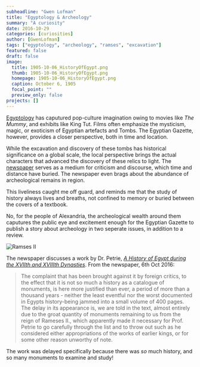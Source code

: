 ```yaml
---
subheadline: "Gwen Lofman"
title: "Egyptology & Archeology"
summary: "A curiosity"
date: 2016-10-29
categories: [curiosities]
author: [GwenLofman]
tags: ["egyptology", "archeology", "ramses", "excavation"]
featured: false
draft: false
image:
  title: 1905-10-06_HistoryOfEgypt.png
  thumb: 1905-10-06_HistoryOfEgypt.png
  homepage: 1905-10-06_HistoryOfEgypt.png
  caption: October 6, 1905
  focal_point: ""
  preview_only: false
projects: []
---
```

[Egyptology](https://www.britannica.com/science/Egyptology) has caputured pop-culture imagination owing to movies like _The Mummy_, and exhibits like King Tut.  Films often emphasize the mysticism, magic, or exoticism of Egyptian artefacts and Tombs.  The Egyptian Gazette, however, provides a closer perspective, both in time and location.

While the excavation and discovery of these tombs has historical significance on a global scale, the local perspective brings the actual characters that advanced the discovery of these relics to light.  The [newspaper](https://github.com/Lionex/dig-eg-gaz/blob/7dbde112756552ed412ee7145eb84208ffe34fd4/ocr/1905-10-06-p3.txt#L88) serves as a medium for criticism and discourse, which time and distance have buried.  The newspaper even brags about the abundance of archeological remains in region.

This liveliness caught me off guard, and reminds me that the study of history always lives and breaths, not confined to memory or buried between the covers of a textbook.

No, for the people of Alexandria, the archeological wealth around them caputures the public eye and excitement enough for the Egyptian Gazette to publish a story about archeology in two seperate issues, in addition to a review.

![Ramses II](https://upload.wikimedia.org/wikipedia/en/7/7d/Colossus_of_Ramesses_II_restored.jpg)

The newspaper discusses a work by Dr. Petrie, _[A History of Egypt during the XVIIth and XVIIIth Dynasties](https://archive.org/details/cu31924085360844)_. From the newspaper, 6th Oct 2016:

> The complaint that has been brought against it by foreign critics, to the effect that it is not so much a history as a catalogue of monuments, is here more justified than ever, a period of more than a thousand years - neither the least eventful nor the worst documented in Egypts history-being jammed into a small volume of 400 pages. The delay in its appearance is, we are told in the text, almost entirely due to the groat quantity of monuments remaining to us from the reign of Rameses II., which apparently made it necessary for Prof. Petrie to go carefully through the list and to throw out such as he considered either appropriations of the works of earlier kings, or for some other reason unworthy of note.

The work was delayed specifically because there was _so_ much history, and so many monuments to examine and study!
